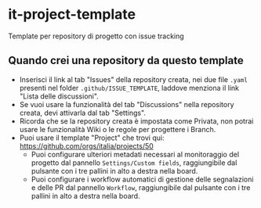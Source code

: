 # it-project-template
Template per repository di progetto con issue tracking

## Quando crei una repository da questo template 
- Inserisci il link al tab "Issues" della repository creata, nei due file `.yaml` presenti nel folder `.github/ISSUE_TEMPLATE`, laddove menziona il link "Lista delle discussioni".
- Se vuoi usare la funzionalità del tab "Discussions" nella repository creata, devi attivarla dal tab "Settings".
- Ricorda che se la repository creata è impostata come Privata, non potrai usare le funzionalità Wiki o le regole per progettere i Branch. 
- Puoi usare il template "Project" che trovi qui: https://github.com/orgs/italia/projects/50
  - Puoi configurare ulteriori metadati necessari al monitoraggio del progetto dal pannello `Settings/Custom fields`, raggiungibile dal pulsante con i tre pallini in alto a destra nella board.
  - Puoi configurare i workflow automatici di gestione delle segnalazioni e delle PR dal pannello `Workflow`, raggiungibile dal pulsante con i tre pallini in alto a destra nella board.
